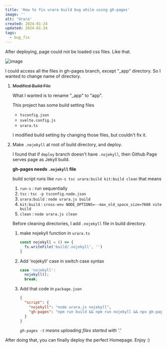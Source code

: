 ```yaml
---
title: 'How to fix urara build bug while using gh-pages'
image: ''
alt: 'Urara'
created: 2024-01-24
updated: 2024-01-24
tags:
  - bug_fix
---
```


After deploying, page could not be loaded css files. Like that.

![image](https://github.com/lyukidon/lyukidon.github.io/assets/64675543/fefaa038-af7f-434b-9f69-7a59ae2a82eb)

I could access all the files in gh-pages branch, except "\_app" directory. So I wanted to change name of directory.

1. ~~Modified Build File~~

   What I wanted is to rename "\_app" to "app".

   This project has some build setting files

   - `tsconfig.json`
   - `svelte.config.js`
   - `urara.ts`

   I modified build setting by changing those files, but couldn't fix it.

2. Make `.nojekyll` at root of build directory, and deploy.

   I found that if `deploy` branch doesn't have `.nojekyll`, then Github Page serves page as Jekyll build.

   **gh-pages needs `.nojekyll` file**

   build script runs like `run-s tsc urara:build kit:build clean` that means

   1. `run-s` : run sequentially
   2. `tsc` : `tsc -p tsconfig.node.json`
   3. `urara:build` : `node urara.js build`
   4. `kit:build` : `cross-env NODE_OPTIONS=--max_old_space_size=7680 vite build`
   5. `clean` : `node urara.js clean`

   Before cleaning directories, I add `.nojekyll` file in build directory.

   1. make nojekyll function in `urara.ts`

      ```js
      const nojekyll = () => {
        fs.writeFile('build/.nojekyll', '')
      }
      ```

   2. Add 'nojekyll' case in switch case syntax

      ```js
      case 'nojekyll':
        nojekyll();
        break;
      ```

   3. Add that code in `package.json`

      ```json
      {
        "script": {
          "nojekyll": "node urara.js nojekyll",
          "gh-pages": "npm run build && npm run nojekyll && npx gh-pages -t -d build"
        }
      }
      ```

      _`gh-pages -t` means uploading files started with '.'_

After doing that, you can finally deploy the perfect Homepage. Enjoy :)
